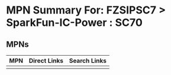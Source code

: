 



# MPN Summary For: FZSIPSC7 > SparkFun-IC-Power : SC70

## MPNs
  

|MPN|Direct Links|Search Links|
| :--- | :--- | :--- |
||||
